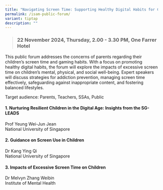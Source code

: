 ```yaml
---
title: "Navigating Screen Time: Supporting Healthy Digital Habits for Children"
permalink: /isam-public-forum/
variant: tiptap
description: ""
---
```

<blockquote>
<h3><strong>22 November 2024, Thursday, 2.00 - 3.30 PM, One Farrer Hotel</strong></h3>
</blockquote>
<p>This public forum addresses the concerns of parents regarding their children’s
screen time and gaming habits. With a focus on promoting healthy digital
habits, the forum will explore the impacts of excessive screen time on
children’s mental, physical, and social well-being. Expert speakers will
discuss strategies for addiction prevention, managing screen time effectively,
safeguarding against inappropriate content, and fostering balanced lifestyles.</p>
<p>Target audience: Parents, Teachers, SSAs, Public</p>
<h4><strong>1. Nurturing Resilient Children in the Digital Age: Insights from the SG-LEADS</strong></h4>
<p>Prof Yeung Wei-Jun Jean
<br>National University of Singapore</p>
<h4><strong>2. Guidance on Screen Use in Children</strong></h4>
<p>Dr Kang Ying Qi
<br>National University of Singapore</p>
<h4><strong>3. Impacts of Excessive Screen Time on Children</strong></h4>
<p>Dr Melvyn Zhang Weibin
<br>Institute of Mental Health</p>
<p></p>